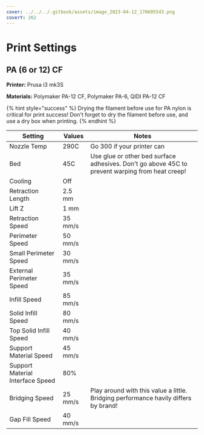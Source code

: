```yaml
---
cover: ../../../.gitbook/assets/image_2023-04-12_170605543.png
coverY: 262
---
```


# Print Settings

## PA (6 or 12) CF

**Printer:** Prusa i3 mk3S

**Materials:** Polymaker PA-12 CF, Polymaker PA-6, QIDI PA-12 CF

{% hint style="success" %}
Drying the filament before use for PA nylon is critical for print success! Don't forget to dry the filament before use, and use a dry box when printing.&#x20;
{% endhint %}

| Setting                          | Values  | Notes                                                                                           |
| -------------------------------- | ------- | ----------------------------------------------------------------------------------------------- |
| Nozzle Temp                      | 290C    | Go 300 if your printer can                                                                      |
| Bed                              | 45C     | Use glue or other bed surface adhesives. Don't go above 45C to prevent warping from heat creep! |
| Cooling                          | Off     |                                                                                                 |
| Retraction Length                | 2.5 mm  |                                                                                                 |
| Lift Z                           | 1 mm    |                                                                                                 |
| Retraction Speed                 | 35 mm/s |                                                                                                 |
| Perimeter Speed                  | 50 mm/s |                                                                                                 |
| Small Perimeter Speed            | 30 mm/s |                                                                                                 |
| External Perimeter Speed         | 35 mm/s |                                                                                                 |
| Infill Speed                     | 85 mm/s |                                                                                                 |
| Solid Infill Speed               | 80 mm/s |                                                                                                 |
| Top Solid Infill Speed           | 40 mm/s |                                                                                                 |
| Support Material Speed           | 45 mm/s |                                                                                                 |
| Support Material Interface Speed | 80%     |                                                                                                 |
| Bridging Speed                   | 25 mm/s | Play around with this value a little. Bridging performance havily differs by brand!             |
| Gap Fill Speed                   | 40 mm/s |                                                                                                 |
